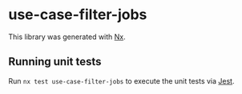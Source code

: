 # use-case-filter-jobs

This library was generated with [Nx](https://nx.dev).

## Running unit tests

Run `nx test use-case-filter-jobs` to execute the unit tests via [Jest](https://jestjs.io).
